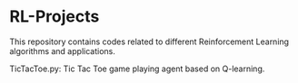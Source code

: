 # RL-Projects
This repository contains codes related to different Reinforcement Learning algorithms and applications.


TicTacToe.py: Tic Tac Toe game playing agent based on Q-learning. 
